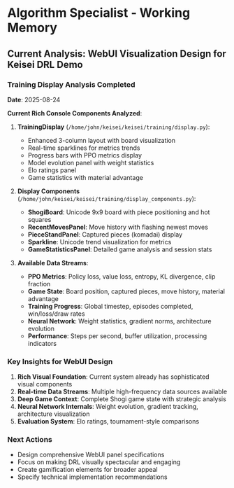 # Algorithm Specialist - Working Memory

## Current Analysis: WebUI Visualization Design for Keisei DRL Demo

### Training Display Analysis Completed
**Date**: 2025-08-24

**Current Rich Console Components Analyzed**:
1. **TrainingDisplay** (`/home/john/keisei/keisei/training/display.py`):
   - Enhanced 3-column layout with board visualization
   - Real-time sparklines for metrics trends
   - Progress bars with PPO metrics display
   - Model evolution panel with weight statistics
   - Elo ratings panel
   - Game statistics with material advantage

2. **Display Components** (`/home/john/keisei/keisei/training/display_components.py`):
   - **ShogiBoard**: Unicode 9x9 board with piece positioning and hot squares
   - **RecentMovesPanel**: Move history with flashing newest moves
   - **PieceStandPanel**: Captured pieces (komadai) display
   - **Sparkline**: Unicode trend visualization for metrics
   - **GameStatisticsPanel**: Detailed game analysis and session stats

3. **Available Data Streams**:
   - **PPO Metrics**: Policy loss, value loss, entropy, KL divergence, clip fraction
   - **Game State**: Board position, captured pieces, move history, material advantage
   - **Training Progress**: Global timestep, episodes completed, win/loss/draw rates
   - **Neural Network**: Weight statistics, gradient norms, architecture evolution
   - **Performance**: Steps per second, buffer utilization, processing indicators

### Key Insights for WebUI Design
1. **Rich Visual Foundation**: Current system already has sophisticated visual components
2. **Real-time Data Streams**: Multiple high-frequency data sources available
3. **Deep Game Context**: Complete Shogi game state with strategic analysis
4. **Neural Network Internals**: Weight evolution, gradient tracking, architecture visualization
5. **Evaluation System**: Elo ratings, tournament-style comparisons

### Next Actions
- Design comprehensive WebUI panel specifications
- Focus on making DRL visually spectacular and engaging
- Create gamification elements for broader appeal
- Specify technical implementation recommendations